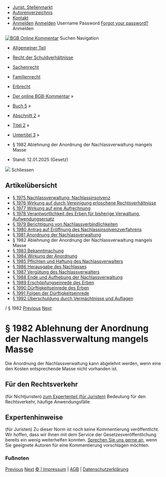   * [Jurist. Stellenmarkt](https://bgb.kommentar.de/Buch-5/Abschnitt-2/Titel-2/Untertitel-3/</job-board> "Jurist. Stellenmarkt")
  * [Autorenverzeichnis](https://bgb.kommentar.de/Buch-5/Abschnitt-2/Titel-2/Untertitel-3/</Autorenverzeichnis> "Autorenverzeichnis")
  * [Kontakt](https://bgb.kommentar.de/Buch-5/Abschnitt-2/Titel-2/Untertitel-3/</Kontakt>)
  * [Anmelden](https://bgb.kommentar.de/Buch-5/Abschnitt-2/Titel-2/Untertitel-3/<#login> "show login form") [Anmelden](https://bgb.kommentar.de/Buch-5/Abschnitt-2/Titel-2/Untertitel-3/<#> "hide login form") Username Password
[Forgot your password?](https://bgb.kommentar.de/Buch-5/Abschnitt-2/Titel-2/Untertitel-3/</user/forgotpassword>) Anmelden 


[![BGB Online Kommentar](https://bgb.kommentar.de/extension/bgb/design/bgb/images/logo.png)](https://bgb.kommentar.de/Buch-5/Abschnitt-2/Titel-2/Untertitel-3/</> "BGB Online Kommentar")
Suchen
Navigation
  * [Allgemeiner Teil](https://bgb.kommentar.de/Buch-5/Abschnitt-2/Titel-2/Untertitel-3/</Buch-1>)
  * [Recht der Schuldverhältnisse](https://bgb.kommentar.de/Buch-5/Abschnitt-2/Titel-2/Untertitel-3/</Buch-2>)
  * [Sachenrecht](https://bgb.kommentar.de/Buch-5/Abschnitt-2/Titel-2/Untertitel-3/</Buch-3>)
  * [Familienrecht](https://bgb.kommentar.de/Buch-5/Abschnitt-2/Titel-2/Untertitel-3/</Buch-4>)
  * [Erbrecht](https://bgb.kommentar.de/Buch-5/Abschnitt-2/Titel-2/Untertitel-3/</Buch-5>)


  * [Der online BGB-Kommentar](https://bgb.kommentar.de/Buch-5/Abschnitt-2/Titel-2/Untertitel-3/</>) »
  * [Buch 5](https://bgb.kommentar.de/Buch-5/Abschnitt-2/Titel-2/Untertitel-3/</Buch-5>) »
  * [Abschnitt 2](https://bgb.kommentar.de/Buch-5/Abschnitt-2/Titel-2/Untertitel-3/</Buch-5/Abschnitt-2>) »
  * [Titel 2](https://bgb.kommentar.de/Buch-5/Abschnitt-2/Titel-2/Untertitel-3/</Buch-5/Abschnitt-2/Titel-2>) »
  * [Untertitel 3](https://bgb.kommentar.de/Buch-5/Abschnitt-2/Titel-2/Untertitel-3/</Buch-5/Abschnitt-2/Titel-2/Untertitel-3>) »
  * § 1982 Ablehnung der Anordnung der Nachlassverwaltung mangels Masse 
  * Stand: 12.01.2025 (Gesetz) 


![](https://vg01.met.vgwort.de/na/1c9909529ead4f509072c06d9081a7d5)
Schliessen 
## Artikelübersicht
  * [ § 1975 Nachlassverwaltung; Nachlassinsolvenz ](https://bgb.kommentar.de/Buch-5/Abschnitt-2/Titel-2/Untertitel-3/</Buch-5/Abschnitt-2/Titel-2/Untertitel-3/Nachlassverwaltung-Nachlassinsolvenz>)
  * [ § 1976 Wirkung auf durch Vereinigung erloschene Rechtsverhältnisse ](https://bgb.kommentar.de/Buch-5/Abschnitt-2/Titel-2/Untertitel-3/</Buch-5/Abschnitt-2/Titel-2/Untertitel-3/Wirkung-auf-durch-Vereinigung-erloschene-Rechtsverhaeltnisse>)
  * [ § 1977 Wirkung auf eine Aufrechnung ](https://bgb.kommentar.de/Buch-5/Abschnitt-2/Titel-2/Untertitel-3/</Buch-5/Abschnitt-2/Titel-2/Untertitel-3/Wirkung-auf-eine-Aufrechnung>)
  * [ § 1978 Verantwortlichkeit des Erben für bisherige Verwaltung, Aufwendungsersatz ](https://bgb.kommentar.de/Buch-5/Abschnitt-2/Titel-2/Untertitel-3/</Buch-5/Abschnitt-2/Titel-2/Untertitel-3/Verantwortlichkeit-des-Erben-fuer-bisherige-Verwaltung-Aufwendungsersatz>)
  * [ § 1979 Berichtigung von Nachlassverbindlichkeiten ](https://bgb.kommentar.de/Buch-5/Abschnitt-2/Titel-2/Untertitel-3/</Buch-5/Abschnitt-2/Titel-2/Untertitel-3/Berichtigung-von-Nachlassverbindlichkeiten>)
  * [ § 1980 Antrag auf Eröffnung des Nachlassinsolvenzverfahrens ](https://bgb.kommentar.de/Buch-5/Abschnitt-2/Titel-2/Untertitel-3/</Buch-5/Abschnitt-2/Titel-2/Untertitel-3/Antrag-auf-Eroeffnung-des-Nachlassinsolvenzverfahrens>)
  * [ § 1981 Anordnung der Nachlassverwaltung ](https://bgb.kommentar.de/Buch-5/Abschnitt-2/Titel-2/Untertitel-3/</Buch-5/Abschnitt-2/Titel-2/Untertitel-3/Anordnung-der-Nachlassverwaltung>)
  * § 1982 Ablehnung der Anordnung der Nachlassverwaltung mangels Masse 
  * [ § 1983 Bekanntmachung ](https://bgb.kommentar.de/Buch-5/Abschnitt-2/Titel-2/Untertitel-3/</Buch-5/Abschnitt-2/Titel-2/Untertitel-3/Bekanntmachung>)
  * [ § 1984 Wirkung der Anordnung ](https://bgb.kommentar.de/Buch-5/Abschnitt-2/Titel-2/Untertitel-3/</Buch-5/Abschnitt-2/Titel-2/Untertitel-3/Wirkung-der-Anordnung>)
  * [ § 1985 Pflichten und Haftung des Nachlassverwalters ](https://bgb.kommentar.de/Buch-5/Abschnitt-2/Titel-2/Untertitel-3/</Buch-5/Abschnitt-2/Titel-2/Untertitel-3/Pflichten-und-Haftung-des-Nachlassverwalters>)
  * [ § 1986 Herausgabe des Nachlasses ](https://bgb.kommentar.de/Buch-5/Abschnitt-2/Titel-2/Untertitel-3/</Buch-5/Abschnitt-2/Titel-2/Untertitel-3/Herausgabe-des-Nachlasses>)
  * [ § 1987 Vergütung des Nachlassverwalters ](https://bgb.kommentar.de/Buch-5/Abschnitt-2/Titel-2/Untertitel-3/</Buch-5/Abschnitt-2/Titel-2/Untertitel-3/Verguetung-des-Nachlassverwalters>)
  * [ § 1988 Ende und Aufhebung der Nachlassverwaltung ](https://bgb.kommentar.de/Buch-5/Abschnitt-2/Titel-2/Untertitel-3/</Buch-5/Abschnitt-2/Titel-2/Untertitel-3/Ende-und-Aufhebung-der-Nachlassverwaltung>)
  * [ § 1989 Erschöpfungseinrede des Erben ](https://bgb.kommentar.de/Buch-5/Abschnitt-2/Titel-2/Untertitel-3/</Buch-5/Abschnitt-2/Titel-2/Untertitel-3/Erschoepfungseinrede-des-Erben>)
  * [ § 1990 Dürftigkeitseinrede des Erben ](https://bgb.kommentar.de/Buch-5/Abschnitt-2/Titel-2/Untertitel-3/</Buch-5/Abschnitt-2/Titel-2/Untertitel-3/Duerftigkeitseinrede-des-Erben>)
  * [ § 1991 Folgen der Dürftigkeitseinrede ](https://bgb.kommentar.de/Buch-5/Abschnitt-2/Titel-2/Untertitel-3/</Buch-5/Abschnitt-2/Titel-2/Untertitel-3/Folgen-der-Duerftigkeitseinrede>)
  * [ § 1992 Überschuldung durch Vermächtnisse und Auflagen ](https://bgb.kommentar.de/Buch-5/Abschnitt-2/Titel-2/Untertitel-3/</Buch-5/Abschnitt-2/Titel-2/Untertitel-3/Ueberschuldung-durch-Vermaechtnisse-und-Auflagen>)


/ § 1982 
[Previous](https://bgb.kommentar.de/Buch-5/Abschnitt-2/Titel-2/Untertitel-3/</Buch-5/Abschnitt-2/Titel-2/Untertitel-3/Anordnung-der-Nachlassverwaltung> "§ 1981 Anordnung der Nachlassverwaltung") [Next](https://bgb.kommentar.de/Buch-5/Abschnitt-2/Titel-2/Untertitel-3/</Buch-5/Abschnitt-2/Titel-2/Untertitel-3/Bekanntmachung> "§ 1983 Bekanntmachung")
# § 1982 Ablehnung der Anordnung der Nachlassverwaltung mangels Masse
Die Anordnung der Nachlassverwaltung kann abgelehnt werden, wenn eine den Kosten entsprechende Masse nicht vorhanden ist.
## Für den Rechtsverkehr 
(für Nichtjuristen)
[zum Expertenteil (für Juristen)](https://bgb.kommentar.de/Buch-5/Abschnitt-2/Titel-2/Untertitel-3/<#expertenhinweise>)
Bedeutung für den Rechtsverkehr, häufige Anwendungsfälle
## Expertenhinweise
(für Juristen)
Zu dieser Norm ist noch keine Kommentierung veröffentlicht. Wir hoffen, dass wir Ihnen mit dem Service der Gesetzesveröffentlichung bereits ein wenig weiterhelfen konnten. [Sprechen Sie uns gerne an](https://bgb.kommentar.de/Buch-5/Abschnitt-2/Titel-2/Untertitel-3/</Kontakt>), wenn Sie geeignete Autoren für eine Kommentierung vorschlagen möchten. 
### Fußnoten
[Previous](https://bgb.kommentar.de/Buch-5/Abschnitt-2/Titel-2/Untertitel-3/</Buch-5/Abschnitt-2/Titel-2/Untertitel-3/Anordnung-der-Nachlassverwaltung> "§ 1981 Anordnung der Nachlassverwaltung") [Next](https://bgb.kommentar.de/Buch-5/Abschnitt-2/Titel-2/Untertitel-3/</Buch-5/Abschnitt-2/Titel-2/Untertitel-3/Bekanntmachung> "§ 1983 Bekanntmachung")
[© | Impressum](https://bgb.kommentar.de/Buch-5/Abschnitt-2/Titel-2/Untertitel-3/</Kontakt>) | [AGB](https://bgb.kommentar.de/Buch-5/Abschnitt-2/Titel-2/Untertitel-3/</AGB>) | [Datenschutzerklärung](https://bgb.kommentar.de/Buch-5/Abschnitt-2/Titel-2/Untertitel-3/</Datenschutzerklaerung-fuer-Leser>)
